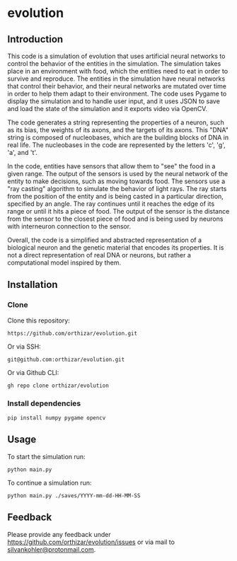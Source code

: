 # evolution
## Introduction
This code is a simulation of evolution that uses artificial neural networks to control the behavior of the entities in the simulation. The simulation takes place in an environment with food, which the entities need to eat in order to survive and reproduce. The entities in the simulation have neural networks that control their behavior, and their neural networks are mutated over time in order to help them adapt to their environment. The code uses Pygame to display the simulation and to handle user input, and it uses JSON to save and load the state of the simulation and it exports video via OpenCV.

The code generates a string representing the properties of a neuron, such as its bias, the weights of its axons, and the targets of its axons. This "DNA" string is composed of nucleobases, which are the building blocks of DNA in real life. The nucleobases in the code are represented by the letters 'c', 'g', 'a', and 't'.

In the code, entities have sensors that allow them to "see" the food in a given range. The output of the sensors is used by the neural network of the entity to make decisions, such as moving towards food. The sensors use a "ray casting" algorithm to simulate the behavior of light rays. The ray starts from the position of the entity and is being casted in a particular direction, specified by an angle. The ray continues until it reaches the edge of its range or until it hits a piece of food. The output of the sensor is the distance from the sensor to the closest piece of food and is being used by neurons with interneuron connection to the sensor.

Overall, the code is a simplified and abstracted representation of a biological neuron and the genetic material that encodes its properties. It is not a direct representation of real DNA or neurons, but rather a computational model inspired by them.

## Installation
### Clone
Clone this repository:
```
https://github.com/orthizar/evolution.git
```
Or via SSH:
```
git@github.com:orthizar/evolution.git
```
Or via Github CLI:
```
gh repo clone orthizar/evolution
```
### Install dependencies
```
pip install numpy pygame opencv
```

## Usage
To start the simulation run:
```
python main.py
```

To continue a simulation run:
```
python main.py ./saves/YYYY-mm-dd-HH-MM-SS
```

## Feedback
Please provide any feedback under https://github.com/orthizar/evolution/issues or via mail to [silvankohler@protonmail.com](mailto:silvankohler@protonmail.com).